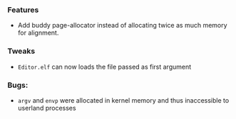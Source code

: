 ### Features

  - Add buddy page-allocator instead of allocating twice as much memory for alignment.

### Tweaks

  - `Editor.elf` can now loads the file passed as first argument

### Bugs:

  - `argv` and `envp` were allocated in kernel memory and thus inaccessible to userland processes
